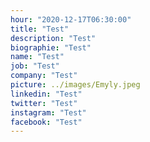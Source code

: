 ```yaml
---
hour: "2020-12-17T06:30:00"
title: "Test"
description: "Test"
biographie: "Test"
name: "Test"
job: "Test"
company: "Test"
picture: ../images/Emyly.jpeg
linkedin: "Test"
twitter: "Test"
instagram: "Test"
facebook: "Test"
---
```

